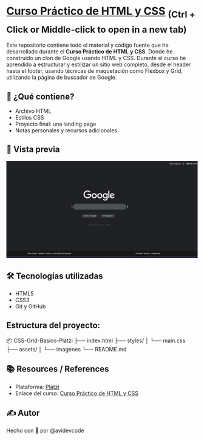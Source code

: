 # [Curso Práctico de HTML y CSS](https://platzi.com/cursos/html-practico/) <sub>(Ctrl + Click or Middle-click to open in a new tab)</sub>

Este repositorio contiene todo el material y código fuente que he desarrollado durante el **Curso Práctico de HTML y CSS**. 
Donde he construido un clon de Google usando HTML y CSS. Durante el curso he aprendido a estructurar y estilizar un sitio web completo, desde el header hasta el footer, usando técnicas de maquetación como Flexbox y Grid, utilizando la página de buscador de Google.

## 🚀 ¿Qué contiene?
- Archivo HTML
- Estilos CSS
- Proyecto final: una landing page
- Notas personales y recursos adicionales

## 📸 Vista previa
![Captura del proyecto](./assets/img/screenshot-curso-html-css-practico.jpg)

## 🛠️ Tecnologías utilizadas
- HTML5
- CSS3
- Git y GitHub

## Estructura del proyecto:
📦 CSS-Grid-Basico-Platzi
├── index.html
├── styles/
│   └── main.css
├── assets/
│   └── imagenes
└── README.md

## 📚 Resources / References
- Plataforma: [Platzi](https://platzi.com)
- Enlace del curso: [Curso Práctico de HTML y CSS](https://platzi.com/cursos/html-practico/)

## ✍️ Autor
Hecho con 💚 por @avidevcode

